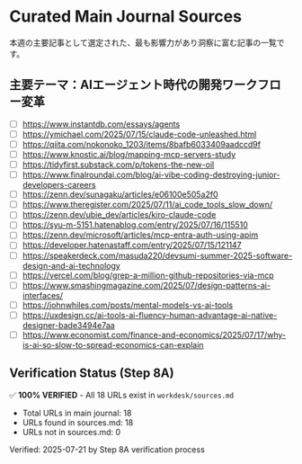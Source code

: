 # Curated Main Journal Sources

本週の主要記事として選定された、最も影響力があり洞察に富む記事の一覧です。

## 主要テーマ：AIエージェント時代の開発ワークフロー変革

- [ ] https://www.instantdb.com/essays/agents
- [ ] https://ymichael.com/2025/07/15/claude-code-unleashed.html
- [ ] https://qiita.com/nokonoko_1203/items/8bafb6033409aadccd9f
- [ ] https://www.knostic.ai/blog/mapping-mcp-servers-study
- [ ] https://tidyfirst.substack.com/p/tokens-the-new-oil
- [ ] https://www.finalroundai.com/blog/ai-vibe-coding-destroying-junior-developers-careers
- [ ] https://zenn.dev/sunagaku/articles/e06100e505a2f0
- [ ] https://www.theregister.com/2025/07/11/ai_code_tools_slow_down/
- [ ] https://zenn.dev/ubie_dev/articles/kiro-claude-code
- [ ] https://syu-m-5151.hatenablog.com/entry/2025/07/16/115510
- [ ] https://zenn.dev/microsoft/articles/mcp-entra-auth-using-apim
- [ ] https://developer.hatenastaff.com/entry/2025/07/15/121147
- [ ] https://speakerdeck.com/masuda220/devsumi-summer-2025-software-design-and-ai-technology
- [ ] https://vercel.com/blog/grep-a-million-github-repositories-via-mcp
- [ ] https://www.smashingmagazine.com/2025/07/design-patterns-ai-interfaces/
- [ ] https://johnwhiles.com/posts/mental-models-vs-ai-tools
- [ ] https://uxdesign.cc/ai-tools-ai-fluency-human-advantage-ai-native-designer-bade3494e7aa
- [ ] https://www.economist.com/finance-and-economics/2025/07/17/why-is-ai-so-slow-to-spread-economics-can-explain

## Verification Status (Step 8A)

✅ **100% VERIFIED** - All 18 URLs exist in `workdesk/sources.md`

- Total URLs in main journal: 18
- URLs found in sources.md: 18
- URLs not in sources.md: 0

Verified: 2025-07-21 by Step 8A verification process
